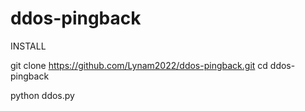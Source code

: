 # ddos-pingback

INSTALL

git clone https://github.com/Lynam2022/ddos-pingback.git
cd ddos-pingback

python ddos.py
